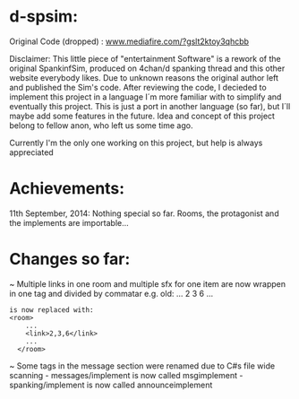 d-spsim:
========

Original Code (dropped) : www.mediafire.com/?gslt2ktoy3qhcbb

Disclaimer:
This little piece of "entertainment Software" is a rework of the original SpankinfSim, produced on 4chan/d spanking thread and
this other website everybody likes. Due to unknown reasons the original author left and published the Sim's code. After
reviewing the code, I decieded to implement this project in a language I´m more familiar with to simplify and eventually
this project.
This is just a port in another language (so far), but I´ll maybe add some features in the future.
Idea and concept of this project belong to fellow anon, who left us some time ago.

Currently I'm the only one working on this project, but help is always appreciated

Achievements:
=============
11th September, 2014:
  Nothing special so far. Rooms, the protagonist and the implements are importable...

Changes so far:
===============

  ~ Multiple links in one room and multiple sfx for one item are now wrappen in one tag and divided by commatar
    e.g. old:
      <room>
        ...
        <link>2</link>
        <link>3</link>
        <link>6</link>
        ...
      </room>
    
    is now replaced with:
    <room>
        ...
        <link>2,3,6</link>
        ...
      </room>

  ~ Some tags in the message section were renamed due to C#s file wide scanning
    - messages/implement is now called msgimplement
    - spanking/implement is now called announceimplement
    
